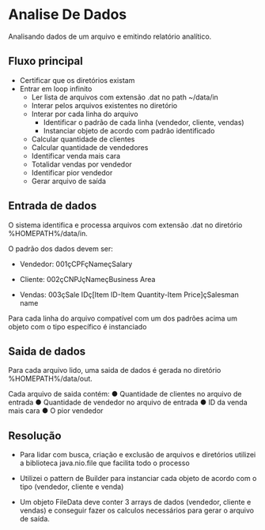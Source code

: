 # Analise De Dados
Analisando dados de um arquivo e emitindo relatório analítico.

## Fluxo principal
* Certificar que os diretórios existam 
* Entrar em loop infinito
    * Ler lista de arquivos com extensão .dat no path ~/data/in 
    * Interar pelos arquivos existentes no diretório
    * Interar por cada linha do arquivo
        * Identificar o padrão de cada linha (vendedor, cliente, vendas)
        * Instanciar objeto de acordo com padrão identificado
    * Calcular quantidade de clientes
    * Calcular quantidade de vendedores
    * Identificar venda mais cara
    * Totalidar vendas por vendedor
    * Identificar pior vendedor
    * Gerar arquivo de saída


## Entrada de dados
O sistema identifica e processa arquivos com extensão .dat no diretório %HOMEPATH%/data/in.

O padrão dos dados devem ser:

* Vendedor:
  001çCPFçNameçSalary
  
* Cliente:
  002çCNPJçNameçBusiness Area
  
* Vendas:
  003çSale IDç[Item ID-Item Quantity-Item Price]çSalesman name
  
Para cada linha  do arquivo compatível com um dos padrões acima um objeto com o tipo específico é instanciado

## Saida de dados

Para cada arquivo lido, uma saida de dados é gerada no diretório  %HOMEPATH%/data/out.

Cada arquivo de saida contém:
● Quantidade de clientes no arquivo de entrada
● Quantidade de vendedor no arquivo de entrada
● ID da venda mais cara
● O pior vendedor

## Resolução

* Para lidar com busca, criação e exclusão de arquivos e diretórios utilizei a biblioteca  java.nio.file que facilita 
  todo o processo
  
* Utilizei o pattern de Builder para instanciar cada objeto de acordo com o tipo (vendedor, cliente e venda)

* Um objeto FileData deve conter 3 arrays de dados (vendedor, cliente e vendas) e conseguir fazer os calculos 
  necessários para gerar o arquivo de saída. 